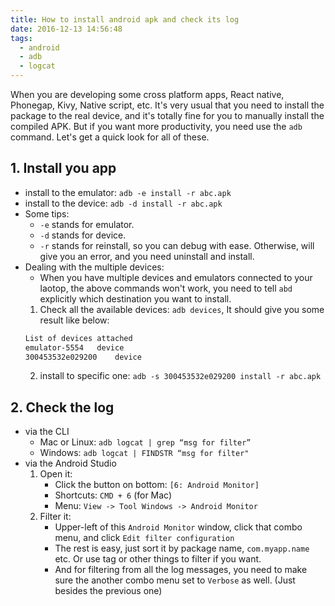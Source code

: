 ```yaml
---
title: How to install android apk and check its log
date: 2016-12-13 14:56:48
tags:
  - android
  - adb
  - logcat
---
```


When you are developing some cross platform apps, React native, Phonegap, Kivy, Native script, etc. It's very usual that you need to install the package to the real device, and it's totally fine for you to manually install the compiled APK. But if you want more productivity, you need use the `adb` command. Let's get a quick look for all of these.

<!--more-->

## 1. Install you app
- install to the emulator: `adb -e install -r abc.apk`
- install to the device: `adb -d install -r abc.apk`
- Some tips:
    - `-e` stands for emulator.
    - `-d` stands for device.
    - `-r` stands for reinstall, so you can debug with ease. Otherwise, will give you an error, and you need uninstall and install.
- Dealing with the multiple devices:
    - When you have multiple devices and emulators connected to your laotop, the above commands won't work, you need to tell `abd` explicitly which destination you want to install.
    1. Check all the available devices: `adb devices`, It should give you some result like below:
    ```bash
    List of devices attached
    emulator-5554	device
    300453532e029200	device
    ```
    2. install to specific one: `adb -s 300453532e029200 install -r abc.apk`

## 2. Check the log
- via the CLI
    - Mac or Linux: `adb logcat | grep “msg for filter”`
    - Windows: `adb logcat | FINDSTR “msg for filter"`
- via the Android Studio
    1. Open it: 
        - Click the button on bottom: `[6: Android Monitor]`
        - Shortcuts: `CMD + 6` (for Mac)
        - Menu: `View -> Tool Windows -> Android Monitor`
    2. Filter it:
        - Upper-left of this `Android Monitor` window, click that combo menu, and click `Edit filter configuration`
        - The rest is easy, just sort it by package name, `com.myapp.name` etc. Or use tag or other things to filter if you want.
        - And for filtering from all the log messages, you need to make sure the another combo menu set to `Verbose` as well. (Just besides the previous one)